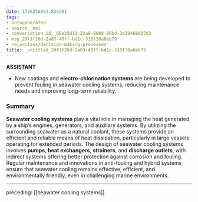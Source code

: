 ```yaml
---
date: 1726256893.836501
tags:
- autogenerated
- source__oai
- conversation_id__66e35d11-22a8-8008-96bd-3e3946893703
- msg_29f1f20d-2a83-40ff-bd1c-316f30a8eb79
- colorclass/decision-making-processes
title: _untitled_29f1f20d-2a83-40ff-bd1c-316f30a8eb79
---
```


**ASSISTANT**

- New coatings and **electro-chlorination systems** are being developed to prevent fouling in seawater cooling systems, reducing maintenance needs and improving long-term reliability.

### Summary

**Seawater cooling systems** play a vital role in managing the heat generated by a ship’s engines, generators, and auxiliary systems. By utilizing the surrounding seawater as a natural coolant, these systems provide an efficient and reliable means of heat dissipation, particularly in large vessels operating for extended periods. The design of seawater cooling systems involves **pumps**, **heat exchangers**, **strainers**, and **discharge outlets**, with indirect systems offering better protection against corrosion and fouling. Regular maintenance and innovations in anti-fouling and hybrid systems ensure that seawater cooling remains effective, efficient, and environmentally friendly, even in challenging marine environments.


---

preceding: [[seawater cooling systems]]